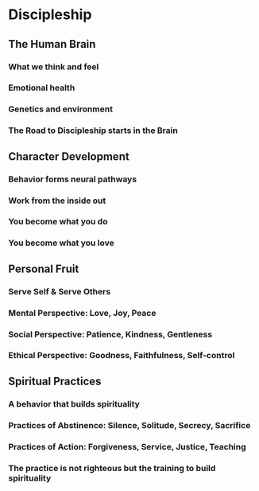 # Discipleship

## The Human Brain
### What we think and feel
### Emotional health
### Genetics and environment
### The Road to Discipleship starts in the Brain

## Character Development
### Behavior forms neural pathways
### Work from the inside out
### You become what you do
### You become what you love

## Personal Fruit
### Serve Self & Serve Others
### Mental Perspective: Love, Joy, Peace
### Social Perspective: Patience, Kindness, Gentleness
### Ethical Perspective: Goodness, Faithfulness, Self-control

## Spiritual Practices
### A behavior that builds spirituality
### Practices of Abstinence: Silence, Solitude, Secrecy, Sacrifice
### Practices of Action: Forgiveness, Service, Justice, Teaching
### The practice is not righteous but the training to build spirituality

